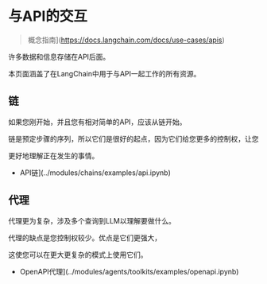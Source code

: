 # 与API的交互



> 概念指南](https://docs.langchain.com/docs/use-cases/apis)





许多数据和信息存储在API后面。

本页面涵盖了在LangChain中用于与API一起工作的所有资源。



## 链



如果您刚开始，并且您有相对简单的API，应该从链开始。

链是预定步骤的序列，所以它们是很好的起点，因为它们给您更多的控制权，让您

更好地理解正在发生的事情。



- API链](../modules/chains/examples/api.ipynb)



## 代理



代理更为复杂，涉及多个查询到LLM以理解要做什么。

代理的缺点是您控制权较少。优点是它们更强大，

这使您可以在更大更复杂的模式上使用它们。



- OpenAPI代理](../modules/agents/toolkits/examples/openapi.ipynb)

